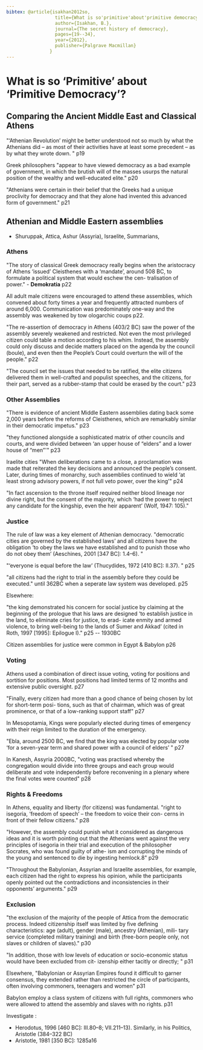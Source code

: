 ```yaml
---
bibtex: @article{isakhan2012so,
				  title={What is so'primitive'about'primitive democracy'? Comparing the ancient Middle East and classical Athens},
				  author={Isakhan, B.},
				  journal={The secret history of democracy},
				  pages={19--34},
				  year={2012},
				  publisher={Palgrave Macmillan}
				}
---
```

# What is so ‘Primitive’ about ‘Primitive Democracy’? 
## Comparing the Ancient Middle East and Classical Athens

"‘Athenian Revolution’ might be better understood not so much by what the Athenians did – as most of their activities have at least some precedent – as by what they wrote down. " p19

Greek philosophers "appear to have viewed democracy as a bad example of government, in which the brutish will of the masses usurps the natural position of the wealthy and well-educated elite." p20

"Athenians were certain in their belief that the Greeks had a unique proclivity for democracy and that they alone had invented this advanced form of government." p21

## Athenian and Middle Eastern assemblies

- Shuruppak, Attica, Ashur (Assyria), Israelite, Summarians, 

### Athens

"The story of classical Greek democracy really begins when the aristocracy of Athens ‘issued’ Cleisthenes with a ‘mandate’, around 508 BC, to formulate a political system that would eschew the cen- tralisation of power." - __Demokratia__ p22

All adult male citizens were encouraged to attend these assemblies, which convened about forty times a year and frequently attracted numbers of around 6,000.  Communication was predominately one-way and the assembly was weakened by tow ologarchic coups p22.

"The re-assertion of democracy in Athens (403/2 BC) saw the power of the assembly severely weakened and restricted. Not even the most privileged citizen could table a motion according to his whim. Instead, the assembly could only discuss and decide matters placed on the agenda by the council (boule), and even then the People’s Court could overturn the will of the people." p22

"The council set the issues that needed to be ratified, the elite citizens delivered them in well-crafted and populist speeches, and the citizens, for their part, served as a rubber-stamp that could be erased by the court." p23

### Other Assemblies

"There is evidence of ancient Middle Eastern assemblies dating back some 2,000 years before the reforms of Cleisthenes, which are remarkably similar in their democratic impetus." p23

"they functioned alongside a sophisticated matrix of other councils and courts, and were divided between ‘an upper house of “elders” and a lower house of “men”'" p23

Iraelite cities "When deliberations came to a close, a proclamation was made that reiterated the key decisions and announced the people’s consent. Later, during times of monarchy, such assemblies continued to wield ‘at least strong advisory powers, if not full veto power, over the king’" p24

"In fact ascension to the throne itself required neither blood lineage nor divine right, but the consent of the majority, which ‘had the power to reject any candidate for the kingship, even the heir apparent’ (Wolf, 1947: 105)."

### Justice

The rule of law was a key element of Athenian democracy. "democratic cities are governed by the established laws’ and all citizens have the obligation ‘to obey the laws we have established and to punish those who do not obey them’ (Aeschines, 2001 [347 BC]: 1.4–6). "

"‘everyone is equal before the law’ (Thucydides, 1972 [410 BC]: II.37). " p25

"all citizens had the right to trial in the assembly before they could be executed." until 362BC when a seperate law system was developed. p25

Elsewhere:

"the king demonstrated his concern for social justice by claiming at the beginning of the prologue that his laws are designed ‘to establish justice in the land, to eliminate cries for justice, to erad- icate enmity and armed violence, to bring well-being to the lands of Sumer and Akkad’ (cited in Roth, 1997 [1995]: Epilogue I)." p25 -- 1930BC

Citizen assemblies for justice were common in Egypt & Babylon p26

### Voting

Athens used a combination of direct issue voting, voting for positions and sortition for positions.  Most positions had limited terms of 12 months and extensive public oversight. p27

"Finally, every citizen had more than a good chance of being chosen by lot for short-term posi- tions, such as that of chairman, which was of great prominence, or that of a low-ranking support staff" p27

In Mesopotamia, Kings were popularly elected during times of emergency with their reign limited to the duration of the emergency. 

"Ebla, around 2500 BC, we find that the king was elected by popular vote ‘for a seven-year term and shared power with a council of elders’ " p27

In Kanesh, Assyria 2000BC, "voting was practised whereby the congregation would divide into three groups and each group would deliberate and vote independently before reconvening in a plenary where the final votes were counted" p28

### Rights & Freedoms

In Athens, equality and liberty (for citizens) was fundamental. "right to isegoria, ‘freedom of speech’ – the freedom to voice their con- cerns in front of their fellow citizens." p28

"However, the assembly could punish what it considered as dangerous ideas and it is worth pointing out that the Athenians went against the very principles of isegoria in their trial and execution of the philosopher Socrates, who was found guilty of athe- ism and corrupting the minds of the young and sentenced to die by ingesting hemlock.8" p29

"Throughout the Babylonian, Assyrian and Israelite assemblies, for example, each citizen had the right to express his opinion, while the participants openly pointed out the contradictions and inconsistencies in their opponents’ arguments." p29

### Exclusion

"the exclusion of the majority of the people of Attica from the democratic process. Indeed citizenship itself was limited by five defining characteristics: age (adult), gender (male), ancestry (Athenian), mili- tary service (completed military training) and birth (free-born people only, not slaves or children of slaves)." p30

"In addition, those with low levels of education or socio-economic status would have been excluded from cit- izenship either tacitly or directly; " p31

Elsewhere, "Babylonian or Assyrian Empires found it difficult to garner consensus, they extended rather than restricted the circle of participants, often involving commoners, teenagers and women" p31

Babylon employ a class system of citizens with full rights, commoners who were allowed to attend the assembly and slaves with no rights. p31


Investigate :

- Herodotus, 1996 [460 BC]: III.80–8; VII.211–13). Similarly, in his Politics, Aristotle (384–322 BC)
- Aristotle, 1981 [350 BC]: 1285a16